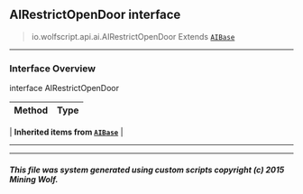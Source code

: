 ## AIRestrictOpenDoor __interface__

>io.wolfscript.api.ai.AIRestrictOpenDoor
>Extends [`AIBase`](AIBase.md)

---

### Interface Overview

interface AIRestrictOpenDoor

Method | Type   
--- | :--- 
 |
__Inherited items from [`AIBase`](AIBase.md)__ |





---



---


##### This file was system generated using custom scripts copyright (c) 2015 Mining Wolf.
	

